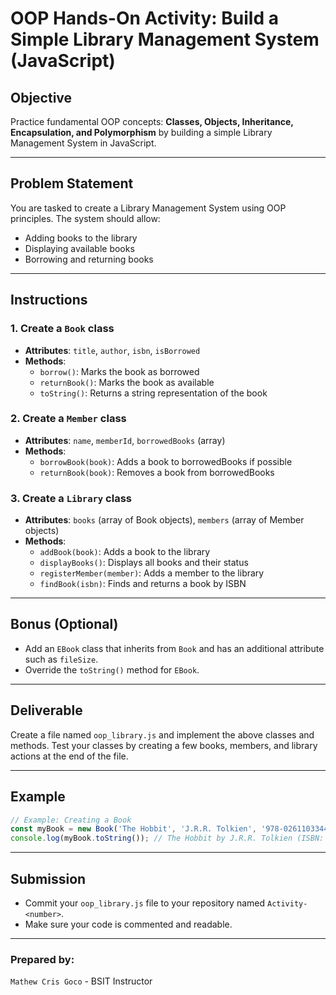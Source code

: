 # OOP Hands-On Activity: Build a Simple Library Management System (JavaScript)

## Objective
Practice fundamental OOP concepts: **Classes, Objects, Inheritance, Encapsulation, and Polymorphism** by building a simple Library Management System in JavaScript.

---

## Problem Statement

You are tasked to create a Library Management System using OOP principles. The system should allow:
- Adding books to the library
- Displaying available books
- Borrowing and returning books

---

## Instructions

### 1. Create a `Book` class
- **Attributes**: `title`, `author`, `isbn`, `isBorrowed`
- **Methods**: 
    - `borrow()`: Marks the book as borrowed
    - `returnBook()`: Marks the book as available
    - `toString()`: Returns a string representation of the book

### 2. Create a `Member` class
- **Attributes**: `name`, `memberId`, `borrowedBooks` (array)
- **Methods**:
    - `borrowBook(book)`: Adds a book to borrowedBooks if possible
    - `returnBook(book)`: Removes a book from borrowedBooks

### 3. Create a `Library` class
- **Attributes**: `books` (array of Book objects), `members` (array of Member objects)
- **Methods**:
    - `addBook(book)`: Adds a book to the library
    - `displayBooks()`: Displays all books and their status
    - `registerMember(member)`: Adds a member to the library
    - `findBook(isbn)`: Finds and returns a book by ISBN

---

## Bonus (Optional)
- Add an `EBook` class that inherits from `Book` and has an additional attribute such as `fileSize`.
- Override the `toString()` method for `EBook`.

---

## Deliverable

Create a file named `oop_library.js` and implement the above classes and methods. Test your classes by creating a few books, members, and library actions at the end of the file.

---

## Example

```js
// Example: Creating a Book
const myBook = new Book('The Hobbit', 'J.R.R. Tolkien', '978-0261103344');
console.log(myBook.toString()); // The Hobbit by J.R.R. Tolkien (ISBN: 978-0261103344) - Available
```

---

## Submission

- Commit your `oop_library.js` file to your repository named `Activity-<number>`.
- Make sure your code is commented and readable.

---
### Prepared by:
`Mathew Cris Goco` - BSIT Instructor
